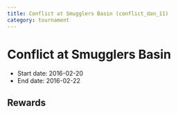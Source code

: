 ```yaml
---
title: Conflict at Smugglers Basin (conflict_dan_11)
category: tournament
---
```

# Conflict at Smugglers Basin

  * Start date: 2016-02-20
  * End date: 2016-02-22

## Rewards

